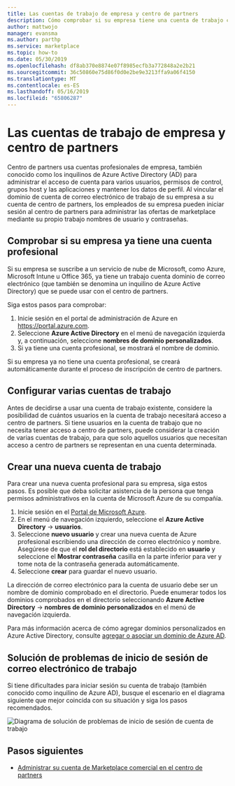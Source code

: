 ```yaml
---
title: Las cuentas de trabajo de empresa y centro de partners
description: Cómo comprobar si su empresa tiene una cuenta de trabajo configurado con Microsoft, cree una nueva cuenta de trabajo o configurar varias cuentas de trabajo para usar con el centro de partners.
author: mattwojo
manager: evansma
ms.author: parthp
ms.service: marketplace
ms.topic: how-to
ms.date: 05/30/2019
ms.openlocfilehash: df8ab370e8874e07f8985ecfb3a772848a2e2b21
ms.sourcegitcommit: 36c50860e75d86f0d0e2be9e3213ffa9a06f4150
ms.translationtype: MT
ms.contentlocale: es-ES
ms.lasthandoff: 05/16/2019
ms.locfileid: "65806287"
---
```

# <a name="company-work-accounts-and-partner-center"></a>Las cuentas de trabajo de empresa y centro de partners

Centro de partners usa cuentas profesionales de empresa, también conocido como los inquilinos de Azure Active Directory (AD) para administrar el acceso de cuenta para varios usuarios, permisos de control, grupos host y las aplicaciones y mantener los datos de perfil. Al vincular el dominio de cuenta de correo electrónico de trabajo de su empresa a su cuenta de centro de partners, los empleados de su empresa pueden iniciar sesión al centro de partners para administrar las ofertas de marketplace mediante su propio trabajo nombres de usuario y contraseñas.

## <a name="check-whether-your-company-already-has-a-work-account"></a>Comprobar si su empresa ya tiene una cuenta profesional

Si su empresa se suscribe a un servicio de nube de Microsoft, como Azure, Microsoft Intune u Office 365, ya tiene un trabajo cuenta dominio de correo electrónico (que también se denomina un inquilino de Azure Active Directory) que se puede usar con el centro de partners.

Siga estos pasos para comprobar:
1. Inicie sesión en el portal de administración de Azure en https://portal.azure.com.
2. Seleccione **Azure Active Directory** en el menú de navegación izquierda y, a continuación, seleccione **nombres de dominio personalizados**.
3. Si ya tiene una cuenta profesional, se mostrará el nombre de dominio.

Si su empresa ya no tiene una cuenta profesional, se creará automáticamente durante el proceso de inscripción de centro de partners.

## <a name="set-up-multiple-work-accounts"></a>Configurar varias cuentas de trabajo

Antes de decidirse a usar una cuenta de trabajo existente, considere la posibilidad de cuántos usuarios en la cuenta de trabajo necesitará acceso a centro de partners. Si tiene usuarios en la cuenta de trabajo que no necesita tener acceso a centro de partners, puede considerar la creación de varias cuentas de trabajo, para que solo aquellos usuarios que necesitan acceso a centro de partners se representan en una cuenta determinada.

## <a name="create-a-new-work-account"></a>Crear una nueva cuenta de trabajo

Para crear una nueva cuenta profesional para su empresa, siga estos pasos. Es posible que deba solicitar asistencia de la persona que tenga permisos administrativos en la cuenta de Microsoft Azure de su compañía.

1. Inicie sesión en el [Portal de Microsoft Azure](https://portal.azure.com).
2. En el menú de navegación izquierdo, seleccione el **Azure Active Directory** -> **usuarios**.
3. Seleccione **nuevo usuario** y crear una nueva cuenta de Azure profesional escribiendo una dirección de correo electrónico y nombre. Asegúrese de que el **rol del directorio** está establecido en **usuario** y seleccione el **Mostrar contraseña** casilla en la parte inferior para ver y tome nota de la contraseña generada automáticamente.
4. Seleccione **crear** para guardar el nuevo usuario.

La dirección de correo electrónico para la cuenta de usuario debe ser un nombre de dominio comprobado en el directorio. Puede enumerar todos los dominios comprobados en el directorio seleccionando **Azure Active Directory** -> **nombres de dominio personalizados** en el menú de navegación izquierda.

Para más información acerca de cómo agregar dominios personalizados en Azure Active Directory, consulte [agregar o asociar un dominio de Azure AD](https://docs.microsoft.com/azure/active-directory/active-directory-add-domain).

## <a name="troubleshoot-work-email-sign-in"></a>Solución de problemas de inicio de sesión de correo electrónico de trabajo

Si tiene dificultades para iniciar sesión su cuenta de trabajo (también conocido como inquilino de Azure AD), busque el escenario en el diagrama siguiente que mejor coincida con su situación y siga los pasos recomendados.

![Diagrama de solución de problemas de inicio de sesión de cuenta de trabajo](./media/onboarding-aad-flow.png)

## <a name="next-steps"></a>Pasos siguientes

- [Administrar su cuenta de Marketplace comercial en el centro de partners](./manage-account.md) 
